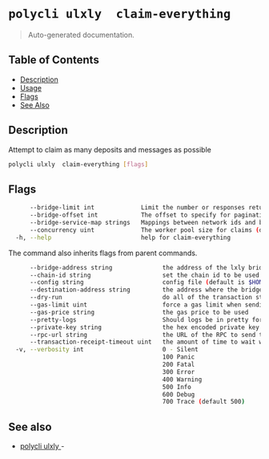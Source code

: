 # `polycli ulxly  claim-everything`

> Auto-generated documentation.

## Table of Contents

- [Description](#description)
- [Usage](#usage)
- [Flags](#flags)
- [See Also](#see-also)

## Description

Attempt to claim as many deposits and messages as possible

```bash
polycli ulxly  claim-everything [flags]
```

## Flags

```bash
      --bridge-limit int             Limit the number or responses returned by the bridge service when claiming (default 25)
      --bridge-offset int            The offset to specify for pagination of the underlying bridge service deposits
      --bridge-service-map strings   Mappings between network ids and bridge service urls. E.g. '1=http://network-1-bridgeurl,7=http://network-2-bridgeurl'
      --concurrency uint             The worker pool size for claims (default 1)
  -h, --help                         help for claim-everything
```

The command also inherits flags from parent commands.

```bash
      --bridge-address string              the address of the lxly bridge
      --chain-id string                    set the chain id to be used in the transaction
      --config string                      config file (default is $HOME/.polygon-cli.yaml)
      --destination-address string         the address where the bridge will be sent to
      --dry-run                            do all of the transaction steps but do not send the transaction
      --gas-limit uint                     force a gas limit when sending a transaction
      --gas-price string                   the gas price to be used
      --pretty-logs                        Should logs be in pretty format or JSON (default true)
      --private-key string                 the hex encoded private key to be used when sending the tx
      --rpc-url string                     the URL of the RPC to send the transaction
      --transaction-receipt-timeout uint   the amount of time to wait while trying to confirm a transaction receipt (default 60)
  -v, --verbosity int                      0 - Silent
                                           100 Panic
                                           200 Fatal
                                           300 Error
                                           400 Warning
                                           500 Info
                                           600 Debug
                                           700 Trace (default 500)
```

## See also

- [polycli ulxly ](polycli_ulxly_.md) - 
